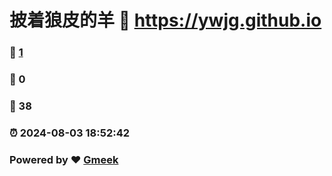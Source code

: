 # 披着狼皮的羊 :link: https://ywjg.github.io 
### :page_facing_up: [1](https://ywjg.github.io/tag.html) 
### :speech_balloon: 0 
### :hibiscus: 38 
### :alarm_clock: 2024-08-03 18:52:42 
### Powered by :heart: [Gmeek](https://github.com/Meekdai/Gmeek)

